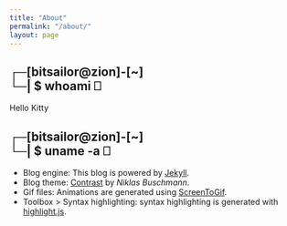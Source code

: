 ```yaml
---
title: "About"
permalink: "/about/"
layout: page
---
```


## ┌─[bitsailor@zion]-[~]<br/>└─| $ whoami  ⎕ 

Hello Kitty

## ┌─[bitsailor@zion]-[~]<br/>└─| $ uname -a  ⎕ 

- Blog engine: This blog is powered by [Jekyll](https://jekyllrb.com/).  
- Blog theme: [Contrast](https://github.com/niklasbuschmann/contrast) by _Niklas Buschmann_.  
- Gif files: Animations are generated using [ScreenToGif](https://www.screentogif.com/).  
- Toolbox > Syntax highlighting: syntax highlighting is generated with [highlight.js](https://highlightjs.org/).  

